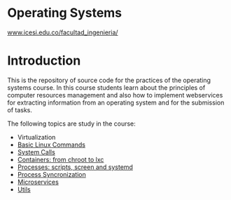 # Operating Systems  
www.icesi.edu.co/facultad_ingenieria/

# Introduction

This is the repository of source code for the practices of the operating systems course. In this course students learn about the principles of computer resources management and also how to implement webservices for extracting information from an operating system and for the submission of tasks.

The following topics are study in the course:
* Virtualization
* [Basic Linux Commands](https://github.com/ICESI/so-commands)
* [System Calls](https://github.com/ICESI/so-syscalls)
* [Containers: from chroot to lxc](https://github.com/ICESI/so-containers)
* [Processes: scripts, screen and systemd](https://github.com/ICESI/so-processes)
* [Process Syncronization](https://github.com/ICESI/so-synchronization)
* [Microservices](https://github.com/ICESI/so-microservices)
* [Utils](https://github.com/ICESI/so-git)
